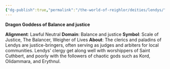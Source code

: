 ```yaml
---
{"dg-publish":true,"permalink":"/the-world-of-reighlor/deities/lendys/"}
---
```


**Dragon Goddess of Balance and justice**

**Alignment**: Lawful Neutral 
**Domain**: Balance and justice
**Symbol**: Scale of Justice, The Balancer, Weigher of Lives
**About**: The clerics and paladins of Lendys are justice-bringers, often serving as judges and arbiters for local communities.  Lendys' clergy get along well with worshippers of Saint Cuthbert, and poorly with the followers of chaotic gods such as Kord, Olidammara, and Erythnul.
